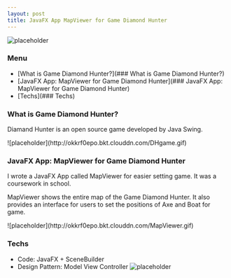 ```yaml
---
layout: post
title: JavaFX App MapViewer for Game Diamond Hunter
---
```

![placeholder](http://okkrf0epo.bkt.clouddn.com/MapViewer.gif)

### Menu
- [What is Game Diamond Hunter?](### What is Game Diamond Hunter?)
- [JavaFX App: MapViewer for Game Diamond Hunter](### JavaFX App: MapViewer for Game Diamond Hunter)
- [Techs](### Techs)


### What is Game Diamond Hunter?
<p>Diamand Hunter is an open source game developed by Java Swing.</p>
![placeholder](http://okkrf0epo.bkt.clouddn.com/DHgame.gif)


### JavaFX App: MapViewer for Game Diamond Hunter

<p>I wrote a JavaFX App called MapViewer for easier setting game. It was a coursework in school.</p>
<p>MapViewer shows the entire map of the Game Diamond Hunter. It also provides an interface for users to set the positions of Axe and Boat for game.</p>
![placeholder](http://okkrf0epo.bkt.clouddn.com/MapViewer.gif)


### Techs
- Code: JavaFX + SceneBuilder
- Design Pattern: Model View Controller
![placeholder](http://okkrf0epo.bkt.clouddn.com/Mapviewer-struct.png)